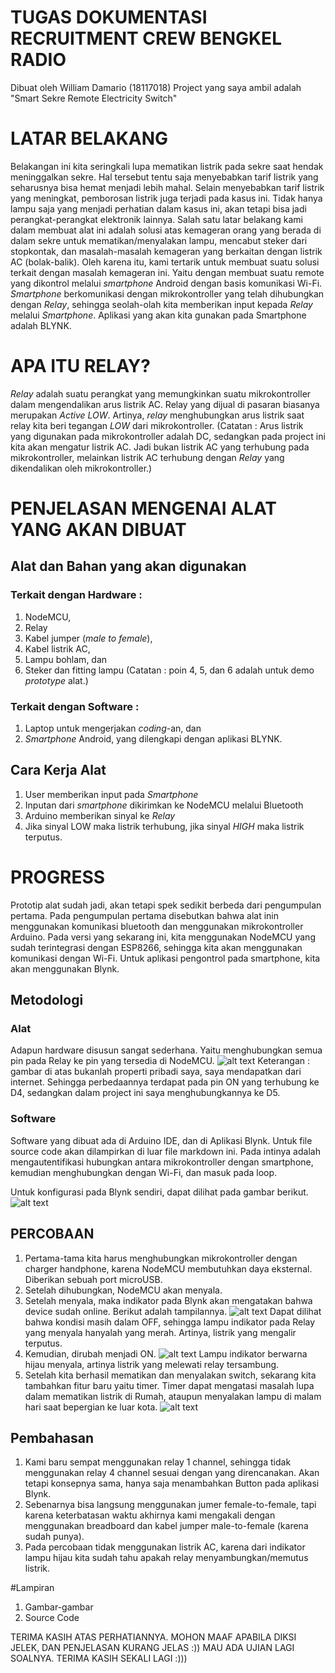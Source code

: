 # TUGAS DOKUMENTASI RECRUITMENT CREW BENGKEL RADIO
Dibuat oleh William Damario (18117018)
Project yang saya ambil adalah "Smart Sekre Remote Electricity Switch"

# LATAR BELAKANG
Belakangan ini kita seringkali lupa mematikan listrik pada sekre saat hendak meninggalkan sekre. Hal tersebut tentu saja menyebabkan tarif listrik yang seharusnya bisa hemat menjadi lebih mahal. Selain menyebabkan tarif listrik yang meningkat, pemborosan listrik juga terjadi pada kasus ini. Tidak hanya lampu saja yang menjadi perhatian dalam kasus ini, akan tetapi bisa jadi perangkat-perangkat elektronik lainnya. Salah satu latar belakang kami dalam membuat alat ini adalah solusi atas kemageran orang yang berada di dalam sekre untuk mematikan/menyalakan lampu, mencabut steker dari stopkontak, dan masalah-masalah kemageran yang berkaitan dengan listrik AC (bolak-balik).
Oleh karena itu, kami tertarik untuk membuat suatu solusi terkait dengan masalah kemageran ini. Yaitu dengan membuat suatu remote yang dikontrol melalui *smartphone* Android dengan basis komunikasi Wi-Fi. *Smartphone* berkomunikasi dengan mikrokontroller yang telah dihubungkan dengan *Relay*, sehingga seolah-olah kita memberikan input kepada *Relay* melalui *Smartphone*. Aplikasi yang akan kita gunakan pada Smartphone adalah BLYNK.

# APA ITU RELAY?
*Relay* adalah suatu perangkat yang memungkinkan suatu mikrokontroller dalam mengendalikan arus listrik AC. Relay yang dijual di pasaran biasanya merupakan *Active LOW*. Artinya, *relay* menghubungkan arus listrik saat relay kita beri tegangan *LOW* dari mikrokontroller.
(Catatan : Arus listrik yang digunakan pada mikrokontroller adalah DC, sedangkan pada project ini kita akan mengatur listrik AC. Jadi bukan listrik AC yang terhubung pada mikrokontroller, melainkan listrik AC terhubung dengan *Relay* yang dikendalikan oleh mikrokontroller.)


# PENJELASAN MENGENAI ALAT YANG AKAN DIBUAT
## Alat dan Bahan yang akan digunakan
### Terkait dengan Hardware :
1. NodeMCU,
2. Relay
3. Kabel jumper (*male to female*),
4. Kabel listrik AC,
5. Lampu bohlam, dan
6. Steker dan fitting lampu 
(Catatan : poin 4, 5, dan 6 adalah untuk demo *prototype* alat.)
### Terkait dengan Software :
1. Laptop untuk mengerjakan *coding*-an, dan
2. *Smartphone* Android, yang dilengkapi dengan aplikasi BLYNK.

## Cara Kerja Alat
1. User memberikan input pada *Smartphone*
2. Inputan dari *smartphone* dikirimkan ke NodeMCU melalui Bluetooth
3. Arduino memberikan sinyal ke *Relay*
4. Jika sinyal LOW maka listrik terhubung, jika sinyal *HIGH* maka listrik terputus.

# PROGRESS
Prototip alat sudah jadi, akan tetapi spek sedikit berbeda dari pengumpulan pertama. Pada pengumpulan pertama disebutkan bahwa alat inin menggunakan komunikasi bluetooth dan menggunakan mikrokontroller Arduino. Pada versi yang sekarang ini, kita menggunakan NodeMCU yang sudah terintegrasi dengan ESP8266, sehingga kita akan menggunakan komunikasi dengan Wi-Fi. Untuk aplikasi pengontrol pada smartphone, kita akan menggunakan Blynk.

## Metodologi
### Alat
Adapun hardware disusun sangat sederhana. Yaitu menghubungkan semua pin pada Relay ke pin yang tersedia di NodeMCU.
![alt text](https://raw.githubusercontent.com/wdloe/smartswitch1/master/Switch%20Documentation/DiagramAlat.jpg "Diagram Alat")
Keterangan : gambar di atas bukanlah properti pribadi saya, saya mendapatkan dari internet. Sehingga perbedaannya terdapat pada pin ON yang terhubung ke D4, sedangkan dalam project ini saya menghubungkannya ke D5.

### Software
Software yang dibuat ada di Arduino IDE, dan di Aplikasi Blynk. Untuk file source code akan dilampirkan di luar file markdown ini. Pada intinya adalah mengautentifikasi hubungkan antara mikrokontroller dengan smartphone, kemudian menghubungkan dengan Wi-Fi, dan masuk pada loop.

Untuk konfigurasi pada Blynk sendiri, dapat dilihat pada gambar berikut.
![alt text](https://raw.githubusercontent.com/wdloe/smartswitch1/master/Switch%20Documentation/1BlnykConfig.PNG "Konfigurasi Blynk")

## PERCOBAAN
1. Pertama-tama kita harus menghubungkan mikrokontroller dengan charger handphone, karena NodeMCU membutuhkan daya eksternal. Diberikan sebuah port microUSB.
2. Setelah dihubungkan, NodeMCU akan menyala.
3. Setelah menyala, maka indikator pada Blynk akan mengatakan bahwa device sudah online. Berikut adalah tampilannya.
![alt text](https://raw.githubusercontent.com/wdloe/smartswitch1/master/Switch%20Documentation/2MatiCond.PNG "Kondisi Awal")
Dapat dilihat bahwa kondisi masih dalam OFF, sehingga lampu indikator pada Relay yang menyala hanyalah yang merah. Artinya, listrik yang mengalir terputus.
4. Kemudian, dirubah menjadi ON. 
![alt text](https://raw.githubusercontent.com/wdloe/smartswitch1/master/Switch%20Documentation/3NyalaCond.PNG "Diagram Alat")
Lampu indikator berwarna hijau menyala, artinya listrik yang melewati relay tersambung.
5. Setelah kita berhasil mematikan dan menyalakan switch, sekarang kita tambahkan fitur baru yaitu timer. Timer dapat mengatasi masalah lupa dalam mematikan listrik di Rumah, ataupun menyalakan lampu di malam hari saat bepergian ke luar kota. 
![alt text](https://raw.githubusercontent.com/wdloe/smartswitch1/master/Switch%20Documentation/4DemoTimer.PNG "Diagram Alat")

## Pembahasan
1. Kami baru sempat menggunakan relay 1 channel, sehingga tidak menggunakan relay 4 channel sesuai dengan yang direncanakan. Akan tetapi konsepnya sama, hanya saja menambahkan Button pada aplikasi Blynk.
2. Sebenarnya bisa langsung menggunakan jumer female-to-female, tapi karena keterbatasan waktu akhirnya kami mengakali dengan menggunakan breadboard dan kabel jumper male-to-female (karena sudah punya).
3. Pada percobaan tidak menggunakan listrik AC, karena dari indikator lampu hijau kita sudah tahu apakah relay menyambungkan/memutus listrik.

#Lampiran
1. Gambar-gambar
2. Source Code



TERIMA KASIH ATAS PERHATIANNYA. MOHON MAAF APABILA DIKSI JELEK, DAN PENJELASAN KURANG JELAS :)) MAU ADA UJIAN LAGI SOALNYA. TERIMA KASIH SEKALI LAGI :)))